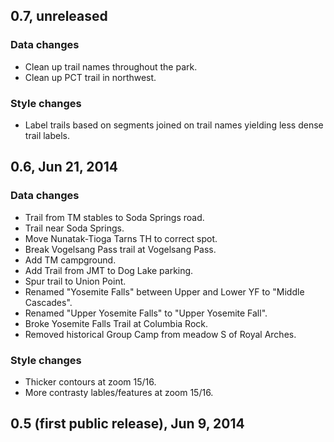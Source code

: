 ## 0.7, unreleased
### Data changes
* Clean up trail names throughout the park.
* Clean up PCT trail in northwest.

### Style changes
* Label trails based on segments joined on trail names yielding less dense trail labels.

## 0.6, Jun 21, 2014
### Data changes
* Trail from TM stables to Soda Springs road.
* Trail near Soda Springs.
* Move Nunatak-Tioga Tarns TH to correct spot.
* Break Vogelsang Pass trail at Vogelsang Pass.
* Add TM campground.
* Add Trail from JMT to Dog Lake parking.
* Spur trail to Union Point.
* Renamed "Yosemite Falls" between Upper and Lower YF to "Middle Cascades".
* Renamed "Upper Yosemite Falls" to "Upper Yosemite Fall".
* Broke Yosemite Falls Trail at Columbia Rock.
* Removed historical Group Camp from meadow S of Royal Arches.

### Style changes
* Thicker contours at zoom 15/16.
* More contrasty lables/features at zoom 15/16.

## 0.5 (first public release), Jun 9, 2014
